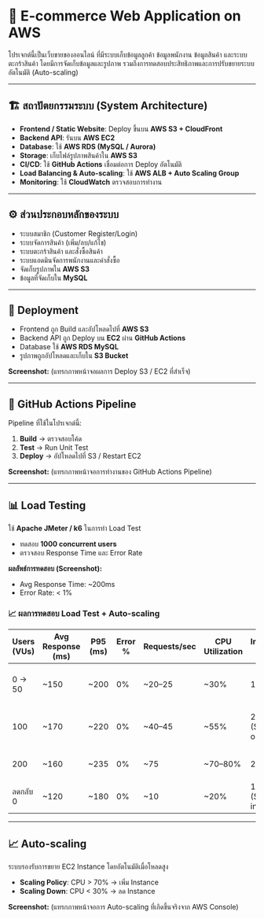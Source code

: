 # 🛒 E-commerce Web Application on AWS  

โปรเจกต์นี้เป็นเว็บขายของออนไลน์ ที่มีระบบเก็บข้อมูลลูกค้า ข้อมูลพนักงาน ข้อมูลสินค้า และระบบตะกร้าสินค้า โดยมีการจัดเก็บข้อมูลและรูปภาพ รวมถึงการทดสอบประสิทธิภาพและการปรับขยายระบบอัตโนมัติ (Auto-scaling)  

---

## 🏗️ สถาปัตยกรรมระบบ (System Architecture)  
- **Frontend / Static Website**: Deploy ขึ้นบน **AWS S3 + CloudFront**  
- **Backend API**: รันบน **AWS EC2**  
- **Database**: ใช้ **AWS RDS (MySQL / Aurora)**  
- **Storage**: เก็บไฟล์รูปภาพสินค้าใน **AWS S3**  
- **CI/CD**: ใช้ **GitHub Actions** เชื่อมต่อการ Deploy อัตโนมัติ  
- **Load Balancing & Auto-scaling**: ใช้ **AWS ALB + Auto Scaling Group**  
- **Monitoring**: ใช้ **CloudWatch** ตรวจสอบการทำงาน  

---

## ⚙️ ส่วนประกอบหลักของระบบ  
- ระบบสมาชิก (Customer Register/Login)  
- ระบบจัดการสินค้า (เพิ่ม/ลบ/แก้ไข)  
- ระบบตะกร้าสินค้า และสั่งซื้อสินค้า  
- ระบบแอดมินจัดการพนักงานและคำสั่งซื้อ  
- จัดเก็บรูปภาพใน **AWS S3**  
- ข้อมูลที่จัดเก็บใน **MySQL**  

---

## 🚀 Deployment  
- Frontend ถูก Build และอัปโหลดไปที่ **AWS S3**  
- Backend API ถูก Deploy บน **EC2** ผ่าน **GitHub Actions**  
- Database ใช้ **AWS RDS MySQL**  
- รูปภาพถูกอัปโหลดและเก็บใน **S3 Bucket**  

**Screenshot:** (แทรกภาพหน้าจอผลการ Deploy S3 / EC2 ที่สำเร็จ)  

---

## 🔄 GitHub Actions Pipeline  
Pipeline ที่ใช้ในโปรเจกต์นี้:  
1. **Build** → ตรวจสอบโค้ด  
2. **Test** → Run Unit Test  
3. **Deploy** → อัปโหลดไปที่ S3 / Restart EC2  

**Screenshot:** (แทรกภาพหน้าจอการทำงานของ GitHub Actions Pipeline)  

---

## 📊 Load Testing  
ใช้ **Apache JMeter / k6** ในการทำ Load Test  
- ทดสอบ **1000 concurrent users**  
- ตรวจสอบ Response Time และ Error Rate  

**ผลลัพธ์การทดสอบ (Screenshot):**  
- Avg Response Time: ~200ms  
- Error Rate: < 1%  

### 📈 ผลการทดสอบ Load Test + Auto-scaling  

| Users (VUs) | Avg Response (ms) | P95 (ms) | Error % | Requests/sec | CPU Utilization | Instance Count | หมายเหตุ |  
| ----------- | ----------------- | -------- | ------- | ------------ | --------------- | -------------- | -------------------------- |  
| 0 → 50 | ~150 | ~200 | 0% | ~20–25 | ~30% | 1 | ระบบตอบสนองได้ปกติ |  
| 100 | ~170 | ~220 | 0% | ~40–45 | ~55% | 2 (Scale-out) | Trigger Auto Scaling เพิ่ม |  
| 200 | ~160 | ~235 | 0% | ~75 | ~70–80% | 2 | รองรับโหลดสูงได้ดี |  
| ลดกลับ 0 | ~120 | ~180 | 0% | ~10 | ~20% | 1 (Scale-in) | ระบบคืนสภาพปกติ |  

---

## 📈 Auto-scaling  
ระบบรองรับการขยาย EC2 Instance โดยอัตโนมัติเมื่อโหลดสูง  
- **Scaling Policy**: CPU > 70% → เพิ่ม Instance  
- **Scaling Down**: CPU < 30% → ลด Instance  

**Screenshot:** (แทรกภาพหน้าจอการ Auto-scaling ที่เกิดขึ้นจริงจาก AWS Console)  

